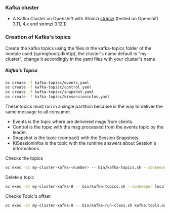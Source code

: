 ### Kafka cluster

- A Kafka Cluster on Openshift with Strimzi [strimzi](https://strimzi.io/)
(tested on Openshift 3.11, 4.x and strimzi 0.12.1)

### Creation of Kafka's topics
Create the kafka topics using the files in the kafka-topics folder of the module used (springboot/jdkhttp), 
the cluster's name default is "my-cluster", change it accordingly in 
the yaml files with your cluster's name 

##### Kafka's Topics
```sh
oc create -f kafka-topisc/events.yaml
oc create -f kafka-topisc/control.yaml
oc create -f kafka-topisc/snapshot.yaml
oc create -f kafka-topisc/kiesessioninfos.yaml
```

These topics must run in a single partition because is the way to deliver the same message to all consumer.
- Events is the topic where are delivered msgs from clients.
- Control is the topic with the msg processed from the events topic by the leader.
- Snapshot is the topic (compact) with the Session Snapshots.
- KiSessioninfos is the topic with the runtime answers about Session's informations.  

Checks the topics
```sh
oc exec -it my-cluster-kafka-<number> -- bin/kafka-topics.sh --zookeeper localhost:2181 --describe
```

Delete a topic
```sh
oc exec -it my-cluster-kafka-0 -- bin/kafka-topics.sh --zookeeper localhost:2181 --delete --topic <topic_name>
```

Checks Topic's offset
```sh
oc exec -it my-cluster-kafka-0 -- bin/kafka-run-class.sh kafka.tools.GetOffsetShell --broker-list localhost:9092 --topic <topic_name>
``` 